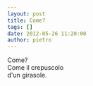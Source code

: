 ```yaml
---
layout: post
title: Come?
tags: []
date: 2012-05-26 11:20:00
author: pietro
---
```

Come?<br/>Come il crepuscolo<br/>d'un girasole.
